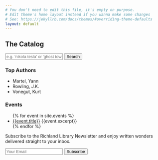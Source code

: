 ```yaml
---
# You don't need to edit this file, it's empty on purpose.
# Edit theme's home layout instead if you wanna make some changes
# See: https://jekyllrb.com/docs/themes/#overriding-theme-defaults
layout: default
---
```


<section>
  <h2>The Catalog</h2>
  <form>
  <input type="text" placeholder="e.g. 'nikola tesla' or 'ghost towns'">
  <button>Search</button>
  </form>

  <h3>Top Authors</h3>
  <ul>
    <li>Martel, Yann</li>
    <li>Rowling, J.K.</li>
    <li>Vonegut, Kurt</li>
  </ul>
</section>

<h3>Events</h3>
<ul>
{% for event in site.events %}
  <li>
    <a href="{{event.url}}">{{event.title}}</a>
    {{event.excerpt}}
  </li>
{% endfor %}
</ul>

<section class="newsletter cushion">
  <form> 
  <p>Subscribe to the Richland Library Newsletter and enjoy written wonders delivered straight to your inbox.</p>
  <input type="email" placeholder="Your Email">
  <button>Subscribe</button>
  </form>
</section>

